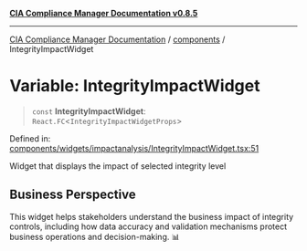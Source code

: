 [**CIA Compliance Manager Documentation v0.8.5**](../../README.md)

***

[CIA Compliance Manager Documentation](../../modules.md) / [components](../README.md) / IntegrityImpactWidget

# Variable: IntegrityImpactWidget

> `const` **IntegrityImpactWidget**: `React.FC`\<`IntegrityImpactWidgetProps`\>

Defined in: [components/widgets/impactanalysis/IntegrityImpactWidget.tsx:51](https://github.com/Hack23/cia-compliance-manager/blob/4f2006283e1cd56feb8daea1f810b2bc8c1b1d1b/src/components/widgets/impactanalysis/IntegrityImpactWidget.tsx#L51)

Widget that displays the impact of selected integrity level

## Business Perspective

This widget helps stakeholders understand the business impact of
integrity controls, including how data accuracy and validation
mechanisms protect business operations and decision-making. 📊
